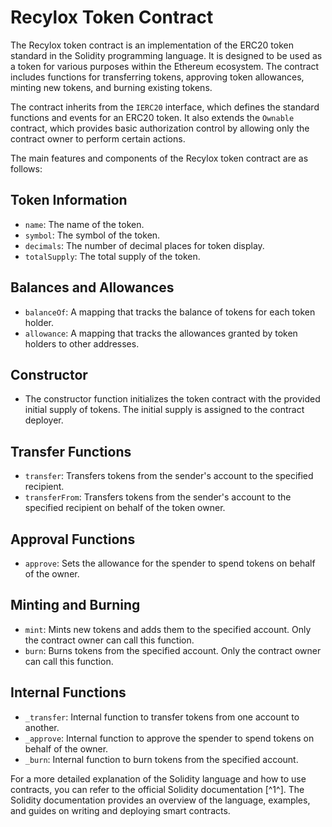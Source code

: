 # Recylox Token Contract

The Recylox token contract is an implementation of the ERC20 token standard in the Solidity programming language. It is designed to be used as a token for various purposes within the Ethereum ecosystem. The contract includes functions for transferring tokens, approving token allowances, minting new tokens, and burning existing tokens.

The contract inherits from the `IERC20` interface, which defines the standard functions and events for an ERC20 token. It also extends the `Ownable` contract, which provides basic authorization control by allowing only the contract owner to perform certain actions.

The main features and components of the Recylox token contract are as follows:

## Token Information

- `name`: The name of the token.
- `symbol`: The symbol of the token.
- `decimals`: The number of decimal places for token display.
- `totalSupply`: The total supply of the token.

## Balances and Allowances

- `balanceOf`: A mapping that tracks the balance of tokens for each token holder.
- `allowance`: A mapping that tracks the allowances granted by token holders to other addresses.

## Constructor

- The constructor function initializes the token contract with the provided initial supply of tokens. The initial supply is assigned to the contract deployer.

## Transfer Functions

- `transfer`: Transfers tokens from the sender's account to the specified recipient.
- `transferFrom`: Transfers tokens from the sender's account to the specified recipient on behalf of the token owner.

## Approval Functions

- `approve`: Sets the allowance for the spender to spend tokens on behalf of the owner.

## Minting and Burning

- `mint`: Mints new tokens and adds them to the specified account. Only the contract owner can call this function.
- `burn`: Burns tokens from the specified account. Only the contract owner can call this function.

## Internal Functions

- `_transfer`: Internal function to transfer tokens from one account to another.
- `_approve`: Internal function to approve the spender to spend tokens on behalf of the owner.
- `_burn`: Internal function to burn tokens from the specified account.

For a more detailed explanation of the Solidity language and how to use contracts, you can refer to the official Solidity documentation [^1^]. The Solidity documentation provides an overview of the language, examples, and guides on writing and deploying smart contracts.

[1]: https://docs.soliditylang.org/
